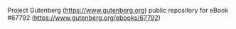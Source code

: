 Project Gutenberg (https://www.gutenberg.org) public repository for
eBook #67792 (https://www.gutenberg.org/ebooks/67792)
